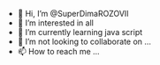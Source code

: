 - 👋 Hi, I’m @SuperDimaROZOVII
- 👀 I’m interested in all
- 🌱 I’m currently learning java script
- 💞️ I’m not looking to collaborate on ...
- 📫 How to reach me ...

<!---
SuperDimaROZOVII/SuperDimaROZOVII is a ✨ special ✨ repository because its `README.md` (this file) appears on your GitHub profile.
You can click the Preview link to take a look at your changes.
--->

